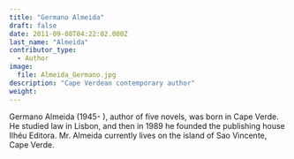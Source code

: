 ```yaml
---
title: "Germano Almeida"
draft: false
date: 2011-09-08T04:22:02.000Z
last_name: "Almeida"
contributor_type:
  - Author
image:
  file: Almeida_Germano.jpg
description: "Cape Verdean contemporary author"
weight:
---
```


Germano Almeida (1945- ), author of five novels, was born in Cape Verde. He studied law in Lisbon, and then in 1989 he founded the publishing house Ilhéu Editora. Mr. Almeida currently lives on the island of Sao Vincente, Cape Verde.


